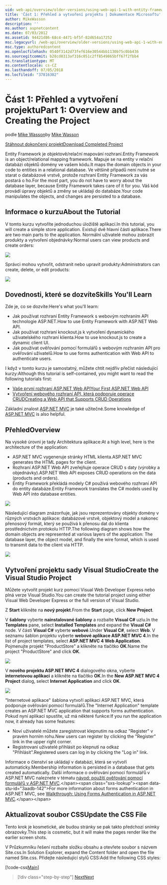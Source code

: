 ```yaml
---
uid: web-api/overview/older-versions/using-web-api-1-with-entity-framework-5/using-web-api-with-entity-framework-part-1
title: 'Část 1: Přehled a vytvoření projektu | Dokumentace Microsoftu'
author: MikeWasson
description: ''
ms.author: aspnetcontent
ms.date: 07/03/2012
ms.assetid: 94421d86-68c4-4471-bf5f-82d654a17252
msc.legacyurl: /web-api/overview/older-versions/using-web-api-1-with-entity-framework-5/using-web-api-with-entity-framework-part-1
msc.type: authoredcontent
ms.openlocfilehash: 0540f3142d73fef616e30544bb1130b75c0bb436
ms.sourcegitcommit: b28cd0313af316c051c2ff8549865bff67f2fbb4
ms.translationtype: MT
ms.contentlocale: cs-CZ
ms.lasthandoff: 07/05/2018
ms.locfileid: "37816302"
---
```

<a name="part-1-overview-and-creating-the-project"></a><span data-ttu-id="3aadb-102">Část 1: Přehled a vytvoření projektu</span><span class="sxs-lookup"><span data-stu-id="3aadb-102">Part 1: Overview and Creating the Project</span></span>
====================
<span data-ttu-id="3aadb-103">podle [Mike Wasson](https://github.com/MikeWasson)</span><span class="sxs-lookup"><span data-stu-id="3aadb-103">by [Mike Wasson](https://github.com/MikeWasson)</span></span>

[<span data-ttu-id="3aadb-104">Stáhnout dokončený projekt</span><span class="sxs-lookup"><span data-stu-id="3aadb-104">Download Completed Project</span></span>](http://code.msdn.microsoft.com/ASP-NET-Web-API-with-afa30545)

<span data-ttu-id="3aadb-105">Entity Framework je objektově/relační mapování rozhraní.</span><span class="sxs-lookup"><span data-stu-id="3aadb-105">Entity Framework is an object/relational mapping framework.</span></span> <span data-ttu-id="3aadb-106">Mapuje se na entity v relační databázi objektů domény ve vašem kódu.</span><span class="sxs-lookup"><span data-stu-id="3aadb-106">It maps the domain objects in your code to entities in a relational database.</span></span> <span data-ttu-id="3aadb-107">Ve většině případů není nutné se starat o databázové vrstvě, protože rozhraní Entity Framework za vás postará o ho.</span><span class="sxs-lookup"><span data-stu-id="3aadb-107">For the most part, you do not have to worry about the database layer, because Entity Framework takes care of it for you.</span></span> <span data-ttu-id="3aadb-108">Váš kód provádí úpravy objektů a změny se ukládají do databáze.</span><span class="sxs-lookup"><span data-stu-id="3aadb-108">Your code manipulates the objects, and changes are persisted to a database.</span></span>

## <a name="about-the-tutorial"></a><span data-ttu-id="3aadb-109">Informace o kurzu</span><span class="sxs-lookup"><span data-stu-id="3aadb-109">About the Tutorial</span></span>

<span data-ttu-id="3aadb-110">V tomto kurzu vytvoříte jednoduchou úložiště aplikací.</span><span class="sxs-lookup"><span data-stu-id="3aadb-110">In this tutorial, you will create a simple store application.</span></span> <span data-ttu-id="3aadb-111">Existují dvě hlavní části aplikace.</span><span class="sxs-lookup"><span data-stu-id="3aadb-111">There are two main parts to the application.</span></span> <span data-ttu-id="3aadb-112">Normální uživatelé mohou zobrazit produkty a vytvoření objednávky:</span><span class="sxs-lookup"><span data-stu-id="3aadb-112">Normal users can view products and create orders:</span></span>

![](using-web-api-with-entity-framework-part-1/_static/image1.png)

<span data-ttu-id="3aadb-113">Správci mohou vytvořit, odstranit nebo upravit produkty:</span><span class="sxs-lookup"><span data-stu-id="3aadb-113">Administrators can create, delete, or edit products:</span></span>

![](using-web-api-with-entity-framework-part-1/_static/image2.png)

## <a name="skills-youll-learn"></a><span data-ttu-id="3aadb-114">Dovednosti, které se dozvíte</span><span class="sxs-lookup"><span data-stu-id="3aadb-114">Skills You'll Learn</span></span>

<span data-ttu-id="3aadb-115">Zde je, co se dozvíte:</span><span class="sxs-lookup"><span data-stu-id="3aadb-115">Here's what you'll learn:</span></span>

- <span data-ttu-id="3aadb-116">Jak používat rozhraní Entity Framework s webovým rozhraním API technologie ASP.NET.</span><span class="sxs-lookup"><span data-stu-id="3aadb-116">How to use Entity Framework with ASP.NET Web API.</span></span>
- <span data-ttu-id="3aadb-117">Jak používat rozhraní knockout.js k vytvoření dynamického uživatelského rozhraní klienta.</span><span class="sxs-lookup"><span data-stu-id="3aadb-117">How to use knockout.js to create a dynamic client UI.</span></span>
- <span data-ttu-id="3aadb-118">Jak používat ověřování pomocí formulářů s webovým rozhraním API pro ověřování uživatelů.</span><span class="sxs-lookup"><span data-stu-id="3aadb-118">How to use forms authentication with Web API to authenticate users.</span></span>

<span data-ttu-id="3aadb-119">I když v tomto kurzu je samostatný, můžete chtít nejdřív přečíst následující kurzy:</span><span class="sxs-lookup"><span data-stu-id="3aadb-119">Although this tutorial is self-contained, you might want to read the following tutorials first:</span></span>

- [<span data-ttu-id="3aadb-120">Vaše první rozhraní ASP.NET Web API</span><span class="sxs-lookup"><span data-stu-id="3aadb-120">Your First ASP.NET Web API</span></span>](../../getting-started-with-aspnet-web-api/tutorial-your-first-web-api.md)
- [<span data-ttu-id="3aadb-121">Vytvoření webového rozhraní API, která podporuje operace CRUD</span><span class="sxs-lookup"><span data-stu-id="3aadb-121">Creating a Web API that Supports CRUD Operations</span></span>](../creating-a-web-api-that-supports-crud-operations.md)

<span data-ttu-id="3aadb-122">Základní znalost [ASP.NET MVC](../../../../mvc/index.md) je také užitečné.</span><span class="sxs-lookup"><span data-stu-id="3aadb-122">Some knowledge of [ASP.NET MVC](../../../../mvc/index.md) is also helpful.</span></span>

## <a name="overview"></a><span data-ttu-id="3aadb-123">Přehled</span><span class="sxs-lookup"><span data-stu-id="3aadb-123">Overview</span></span>

<span data-ttu-id="3aadb-124">Na vysoké úrovni je tady Architektura aplikace:</span><span class="sxs-lookup"><span data-stu-id="3aadb-124">At a high level, here is the architecture of the application:</span></span>

- <span data-ttu-id="3aadb-125">ASP.NET MVC vygeneruje stránky HTML klienta.</span><span class="sxs-lookup"><span data-stu-id="3aadb-125">ASP.NET MVC generates the HTML pages for the client.</span></span>
- <span data-ttu-id="3aadb-126">Rozhraní ASP.NET Web API zveřejňuje operace CRUD s daty (výrobky a objednávky).</span><span class="sxs-lookup"><span data-stu-id="3aadb-126">ASP.NET Web API exposes CRUD operations on the data (products and orders).</span></span>
- <span data-ttu-id="3aadb-127">Entity Framework překládá modely C# používá webového rozhraní API do entity databáze.</span><span class="sxs-lookup"><span data-stu-id="3aadb-127">Entity Framework translates the C# models used by Web API into database entities.</span></span>

![](using-web-api-with-entity-framework-part-1/_static/image3.png)

<span data-ttu-id="3aadb-128">Následující diagram znázorňuje, jak jsou reprezentovány objekty domény v různých vrstvách aplikace: databázové vrstvě, objektový model a nakonec přenosový formát, který se používá k přenosu dat do klienta prostřednictvím protokolu HTTP.</span><span class="sxs-lookup"><span data-stu-id="3aadb-128">The following diagram shows how the domain objects are represented at various layers of the application: The database layer, the object model, and finally the wire format, which is used to transmit data to the client via HTTP.</span></span>

![](using-web-api-with-entity-framework-part-1/_static/image4.png)

## <a name="create-the-visual-studio-project"></a><span data-ttu-id="3aadb-129">Vytvoření projektu sady Visual Studio</span><span class="sxs-lookup"><span data-stu-id="3aadb-129">Create the Visual Studio Project</span></span>

<span data-ttu-id="3aadb-130">Můžete vytvořit projekt kurz pomocí Visual Web Developer Express nebo plná verze Visual Studio.</span><span class="sxs-lookup"><span data-stu-id="3aadb-130">You can create the tutorial project using either Visual Web Developer Express or the full version of Visual Studio.</span></span>

<span data-ttu-id="3aadb-131">Z **Start** klikněte na **nový projekt**.</span><span class="sxs-lookup"><span data-stu-id="3aadb-131">From the **Start** page, click **New Project**.</span></span>

<span data-ttu-id="3aadb-132">V **šablony** vyberte **nainstalované šablony** a rozbalte **Visual C#** uzlu.</span><span class="sxs-lookup"><span data-stu-id="3aadb-132">In the **Templates** pane, select **Installed Templates** and expand the **Visual C#** node.</span></span> <span data-ttu-id="3aadb-133">V části **Visual C#** vyberte **webové**.</span><span class="sxs-lookup"><span data-stu-id="3aadb-133">Under **Visual C#**, select **Web**.</span></span> <span data-ttu-id="3aadb-134">V seznamu šablon projektu vyberte **webové aplikace ASP.NET MVC 4**.</span><span class="sxs-lookup"><span data-stu-id="3aadb-134">In the list of project templates, select **ASP.NET MVC 4 Web Application**.</span></span> <span data-ttu-id="3aadb-135">Pojmenujte projekt "ProductStore" a klikněte na tlačítko **OK**.</span><span class="sxs-lookup"><span data-stu-id="3aadb-135">Name the project "ProductStore" and click **OK**.</span></span>

![](using-web-api-with-entity-framework-part-1/_static/image5.png)

<span data-ttu-id="3aadb-136">V **nového projektu ASP.NET MVC 4** dialogového okna, vyberte **internetovou aplikaci** a klikněte na tlačítko **OK**.</span><span class="sxs-lookup"><span data-stu-id="3aadb-136">In the **New ASP.NET MVC 4 Project** dialog, select **Internet Application** and click **OK**.</span></span>

![](using-web-api-with-entity-framework-part-1/_static/image6.png)

<span data-ttu-id="3aadb-137">"Internetové aplikace" šablona vytvoří aplikaci ASP.NET MVC, která podporuje ověřování pomocí formulářů.</span><span class="sxs-lookup"><span data-stu-id="3aadb-137">The "Internet Application" template creates an ASP.NET MVC application that supports forms authentication.</span></span> <span data-ttu-id="3aadb-138">Pokud nyní aplikaci spustíte, už má některé funkce:</span><span class="sxs-lookup"><span data-stu-id="3aadb-138">If you run the application now, it already has some features:</span></span>

- <span data-ttu-id="3aadb-139">Noví uživatelé můžete zaregistrovat klepnutím na odkaz "Register" v pravém horním rohu.</span><span class="sxs-lookup"><span data-stu-id="3aadb-139">New users can register by clicking the "Register" link in the upper right corner.</span></span>
- <span data-ttu-id="3aadb-140">Registrovaní uživatelé přihlásit po klepnutí na odkaz "Přihlásit".</span><span class="sxs-lookup"><span data-stu-id="3aadb-140">Registered users can log in by clicking the "Log in" link.</span></span>

<span data-ttu-id="3aadb-141">Informace o členství se ukládají v databázi, která se vytvoří automaticky.</span><span class="sxs-lookup"><span data-stu-id="3aadb-141">Membership information is persisted in a database that gets created automatically.</span></span> <span data-ttu-id="3aadb-142">Další informace o ověřování pomocí formulářů v ASP.NET MVC naleznete v tématu [návod: použití ověřování pomocí formulářů v ASP.NET MVC](https://msdn.microsoft.com/library/ff398049(VS.98).aspx).</span><span class="sxs-lookup"><span data-stu-id="3aadb-142">For more information about forms authentication in ASP.NET MVC, see [Walkthrough: Using Forms Authentication in ASP.NET MVC](https://msdn.microsoft.com/library/ff398049(VS.98).aspx).</span></span>

## <a name="update-the-css-file"></a><span data-ttu-id="3aadb-143">Aktualizovat soubor CSS</span><span class="sxs-lookup"><span data-stu-id="3aadb-143">Update the CSS File</span></span>

<span data-ttu-id="3aadb-144">Tento krok je kosmetické, ale budou stránky se pak takto předchozí snímky obrazovky.</span><span class="sxs-lookup"><span data-stu-id="3aadb-144">This step is cosmetic, but it will make the pages render like the earlier screen shots.</span></span>

<span data-ttu-id="3aadb-145">V Průzkumníku řešení rozbalte složku obsahu a otevřete soubor s názvem Site.css.</span><span class="sxs-lookup"><span data-stu-id="3aadb-145">In Solution Explorer, expand the Content folder and open the file named Site.css.</span></span> <span data-ttu-id="3aadb-146">Přidejte následující stylů CSS:</span><span class="sxs-lookup"><span data-stu-id="3aadb-146">Add the following CSS styles:</span></span>

[!code-css[Main](using-web-api-with-entity-framework-part-1/samples/sample1.css)]

> [!div class="step-by-step"]
> [<span data-ttu-id="3aadb-147">Next</span><span class="sxs-lookup"><span data-stu-id="3aadb-147">Next</span></span>](using-web-api-with-entity-framework-part-2.md)
